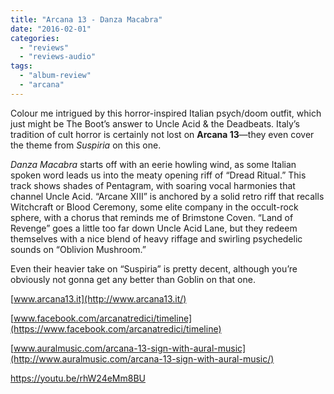 ```yaml
---
title: "Arcana 13 - Danza Macabra"
date: "2016-02-01"
categories: 
  - "reviews"
  - "reviews-audio"
tags: 
  - "album-review"
  - "arcana"
---
```


Colour me intrigued by this horror-inspired Italian psych/doom outfit, which just might be The Boot’s answer to Uncle Acid & the Deadbeats. Italy’s tradition of cult horror is certainly not lost on **Arcana 13**—they even cover the theme from _Suspiria_ on this one.

_Danza Macabra_ starts off with an eerie howling wind, as some Italian spoken word leads us into the meaty opening riff of “Dread Ritual.” This track shows shades of Pentagram, with soaring vocal harmonies that channel Uncle Acid. “Arcane XIII” is anchored by a solid retro riff that recalls Witchcraft or Blood Ceremony, some elite company in the occult-rock sphere, with a chorus that reminds me of Brimstone Coven. “Land of Revenge” goes a little too far down Uncle Acid Lane, but they redeem themselves with a nice blend of heavy riffage and swirling psychedelic sounds on “Oblivion Mushroom.”

Even their heavier take on “Suspiria” is pretty decent, although you’re obviously not gonna get any better than Goblin on that one.

[www.arcana13.it](http://www.arcana13.it/)

[www.facebook.com/arcanatredici/timeline](https://www.facebook.com/arcanatredici/timeline)

[www.auralmusic.com/arcana-13-sign-with-aural-music](http://www.auralmusic.com/arcana-13-sign-with-aural-music/)

https://youtu.be/rhW24eMm8BU
